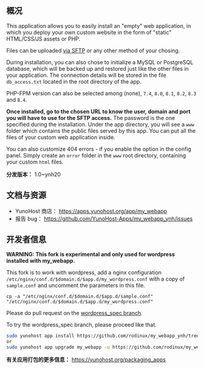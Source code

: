 <!--
注意：此 README 由 <https://github.com/YunoHost/apps/tree/master/tools/readme_generator> 自动生成
请勿手动编辑。
-->

## 概况

This application allows you to easily install an "empty" web application, in which you deploy your own custom website in the form of "static" HTML/CSS/JS assets or PHP.

Files can be uploaded [via SFTP](https://yunohost.org/en/filezilla) or any other method of your chosing.

During installation, you can also chose to initialize a MySQL or PostgreSQL database, which will be backed up and restored just like the other files in your application. The connection details will be stored in the file `db_access.txt` located in the root directory of the app.

PHP-FPM version can also be selected among (none), `7.4`, `8.0`, `8.1`, `8.2`, `8.3` and `8.4`.

**Once installed, go to the chosen URL to know the user, domain and port you will have to use for the SFTP access.** The password is the one specified during the installation. Under the app directory, you will see a `www` folder which contains the public files served by this app. You can put all the files of your custom web application inside.

You can also customize 404 errors - if you enable the option in the config panel. Simply create an `error` folder in the `www` root directory, containing your custom `html` files. 


**分发版本：** 1.0~ynh20
## 文档与资源

- YunoHost 商店： <https://apps.yunohost.org/app/my_webapp>
- 报告 bug： <https://github.com/YunoHost-Apps/my_webapp_ynh/issues>

## 开发者信息

**WARNING: This fork is experimental and only used for wordpress installed with my_webapp.** 

This fork is to work with wordpress, add a nginx configuration `/etc/nginx/conf.d/$domain.d/$app.d/my_wordpress.conf` with a copy of `sample.conf` and uncomment the parameters in this file.

```
cp -a "/etc/nginx/conf.d/$domain.d/$app.d/sample.conf" "/etc/nginx/conf.d/$domain.d/$app.d/my_wordpress.conf"
```

Please do pull request on the [wordpress_spec branch](https://github.com/rodinux/my_webapp_ynh/tree/wordpress_spec).

To try the wordpress_spec branch, please proceed like that.

``` bash
sudo yunohost app install https://github.com/rodinux/my_webapp_ynh/tree/worpress_spec --debug
or
sudo yunohost app upgrade my_webapp -u https://github.com/rodinux/my_webapp_ynh/tree/wordpress_spec --debug
```

**有关应用打包的更多信息：** <https://yunohost.org/packaging_apps>
